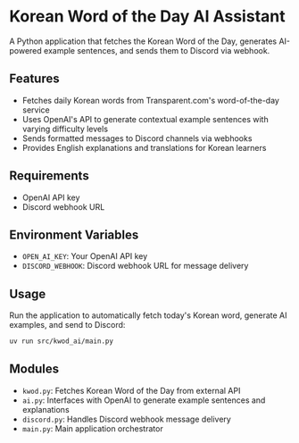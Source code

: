 # Korean Word of the Day AI Assistant

A Python application that fetches the Korean Word of the Day, generates AI-powered example sentences, and sends them to Discord via webhook.

## Features

- Fetches daily Korean words from Transparent.com's word-of-the-day service
- Uses OpenAI's API to generate contextual example sentences with varying difficulty levels
- Sends formatted messages to Discord channels via webhooks
- Provides English explanations and translations for Korean learners

## Requirements

- OpenAI API key
- Discord webhook URL

## Environment Variables

- `OPEN_AI_KEY`: Your OpenAI API key
- `DISCORD_WEBHOOK`: Discord webhook URL for message delivery

## Usage

Run the application to automatically fetch today's Korean word, generate AI examples, and send to Discord:

```bash
uv run src/kwod_ai/main.py
```

## Modules

- `kwod.py`: Fetches Korean Word of the Day from external API
- `ai.py`: Interfaces with OpenAI to generate example sentences and explanations
- `discord.py`: Handles Discord webhook message delivery
- `main.py`: Main application orchestrator
